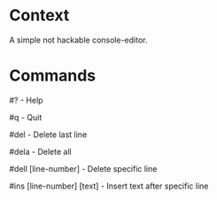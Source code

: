 # Context
A simple not hackable console-editor.

# Commands
#? - Help

#q - Quit

#del - Delete last line

#dela - Delete all

#dell [line-number] - Delete specific line

#ins [line-number] [text] - Insert text after specific line
